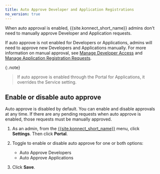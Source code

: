 ```yaml
---
title: Auto Approve Developer and Application Registrations
no_version: true
---
```


When auto approval is enabled, {{site.konnect_short_name}} admins don't
need to manually approve Developer and Application requests. 

If auto approve is not enabled for Developers or Applications, admins will need to approve new Developers and Applications manually. For more information on manual approval, see [Manage Developer Access](konnect/dev-portal/administrators/manage-devs/) and [Manage Application Registration Requests](/konnect/dev-portal/administrators/app-registration/manage-app-reg-requests/).

{:.note}
> If auto approve is enabled through the Portal for Applications, it overrides the Service setting.

## Enable or disable auto approve

Auto approve is disabled by default. You can enable and disable approvals at any time. If there are any pending requests when auto approve is enabled, those requests must be manually approved.

1. As an admin, from the [{{site.konnect_short_name}}](https://konnect.konghq.com/) menu, click **Settings**. Then click **Portal**. 

2. Toggle to enable or disable auto approve for one or both options:
      * Auto Approve Developers
      * Auto Approve Applications

3. Click **Save**.
